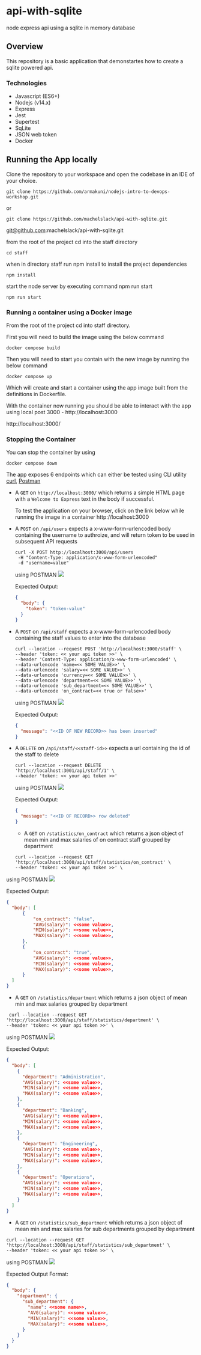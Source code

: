 # api-with-sqlite

node express api using a sqlite in memory database

## Overview

This repository is a basic application that demonstartes how to create a sqlite powered api.

### Technologies

- Javascript (ES6+)
- Nodejs (v14.x)
- Express
- Jest
- Supertest
- SqLite
- JSON web token
- Docker

## Running the App locally

Clone the repository to your workspace and open the codebase in an IDE of your choice.

```
git clone https://github.com/armakuni/nodejs-intro-to-devops-workshop.git
```

or

```
git clone https://github.com/machelslack/api-with-sqlite.git
```

git@github.com:machelslack/api-with-sqlite.git

from the root of the project cd into the staff directory

```
cd staff

```

when in directory staff run npm install to install the project dependencies

```
npm install

```

start the node server by executing command npm run start

```
npm run start

```

### Running a container using a Docker image

From the root of the project cd into staff directory.

First you will need to build the image using the below command

```
docker compose build

```

Then you will need to start you contain with the new image by running the below command

```
docker compose up

```

Which will create and start a container using the app image built from the definitions in Dockerfile.

With the container now running you should be able to interact with the app using local post 3000 - http://localhost:3000

http://localhost:3000/

### Stopping the Container

You can stop the container by using

```
docker compose down
```

The app exposes 6 endpoints which can either be tested using CLI utility [curl](https://curl.se/), [Postman](https://www.postman.com/downloads/)

- A `GET` on `http://localhost:3000/` which returns a simple HTML page with a `Welcome to Express` text in the body if successful.

  To test the application on your browser, click on the link below while running the image in a container
  http://localhost:3000

- A `POST` on `/api/users` expects a x-www-form-urlencoded body containing the username to authroize, and will return token to be used in subsequent API requests

  ```
  curl -X POST http://localhost:3000/api/users
   -H "Content-Type: application/x-www-form-urlencoded"
   -d "username=value"
  ```

  using POSTMAN
  ![](./staff/public/images/how-to-add-user.jpg)

  Expected Output:

  ```json
  {
    "body": {
      "token": "token-value"
    }
  }
  ```

- A `POST` on `/api/staff` expects a x-www-form-urlencoded body containing the staff values to enter into the database

  ```
  curl --location --request POST 'http://localhost:3000/staff' \
  --header 'token: << your api token >>' \
  --header 'Content-Type: application/x-www-form-urlencoded' \
  --data-urlencode 'name=<< SOME VALUE>>' \
  --data-urlencode 'salary=<< SOME VALUE>>' \
  --data-urlencode 'currency=<< SOME VALUE>>' \
  --data-urlencode 'department=<< SOME VALUE>>' \
  --data-urlencode 'sub_department=<< SOME VALUE>>' \
  --data-urlencode 'on_contract=<< true or false>>'
  ```

  using POSTMAN
  ![](./staff/public/images/how-to-add-a-new-staff-record.jpg)

  Expected Output:

  ```json
  {
    "message": "<<ID OF NEW RECORD>> has been inserted"
  }
  ```

- A `DELETE` on `/api/staff/<<staff-id>>` expects a url containing the id of the staff to delete

  ```
  curl --location --request DELETE 'http://localhost:3001/api/staff/1' \
  --header 'token: << your api token >>'
  ```

  using POSTMAN
  ![](./staff/public/images/how-to-delete-staff-by-id.jpg)

  Expected Output:

  ```json
  {
    "message": "<<ID OF RECORD>> row deleted"
  }
  ```

  - A `GET` on `/statistics/on_contract` which returns a json object of mean min and max salaries of on contract staff grouped by department

  ```
  curl --location --request GET 'http://localhost:3000/api/staff/statistics/on_contract' \
  --header 'token: << your api token >>' \
  ```

using POSTMAN
![](./staff/public/images/how-get-staff-salary-stats-by-contract.jpg)

Expected Output:

```json
{
  "body": [
      {
          "on_contract": "false",
          "AVG(salary)": <<some value>>,
          "MIN(salary)": <<some value>>,
          "MAX(salary)": <<some value>>,
      },
      {
          "on_contract": "true",
          "AVG(salary)": <<some value>>,
          "MIN(salary)": <<some value>>,
          "MAX(salary)": <<some value>>,
      }
  ]
}
```

- A `GET` on `/statistics/department` which returns a json object of mean min and max salaries grouped by department

```
 curl --location --request GET 'http://localhost:3000/api/staff/statistics/department' \
--header 'token: << your api token >>' \
```

using POSTMAN
![](./staff/public/images/how-to-get-salary-stats-by-department.jpg)

Expected Output:

```json
{
  "body": [
    {
      "department": "Administration",
      "AVG(salary)": <<some value>>,
      "MIN(salary)": <<some value>>,
      "MAX(salary)": <<some value>>,
    },
    {
      "department": "Banking",
      "AVG(salary)": <<some value>>,
      "MIN(salary)": <<some value>>,
      "MAX(salary)": <<some value>>,
    },
    {
      "department": "Engineering",
      "AVG(salary)": <<some value>>,
      "MIN(salary)": <<some value>>,
      "MAX(salary)": <<some value>>,
    },
    {
      "department": "Operations",
      "AVG(salary)": <<some value>>,
      "MIN(salary)": <<some value>>,
      "MAX(salary)": <<some value>>,
    }
  ]
}
```

- A `GET` on `/statistics/sub_department` which returns a json object of mean min and max salaries for sub departments grouped by department

```
curl --location --request GET 'http://localhost:3000/api/staff/statistics/sub_department' \
--header 'token: << your api token >>' \
```

using POSTMAN
![](./staff/public/images/how-to-get-staff-stats-by-sub_department.jpg)

Expected Output Format:

```json
{
  "body": {
    "department": {
      "sub_department": {
        "name": <<some name>>,
        "AVG(salary)": <<some value>>,
        "MIN(salary)": <<some value>>,
        "MAX(salary)": <<some value>>,
      }
    }
  }
}
```

```

```
